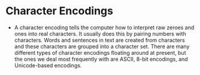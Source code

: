 # Character Encodings

- A character encoding tells the computer how to interpret raw zeroes and ones into real characters. It usually does this by pairing numbers with characters. Words and sentences in text are created from characters and these characters are grouped into a character set. There are many different types of character encodings floating around at present, but the ones we deal most frequently with are ASCII, 8-bit encodings, and Unicode-based encodings.
